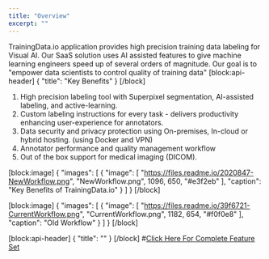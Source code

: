 ```yaml
---
title: "Overview"
excerpt: ""
---
```

TrainingData.io application provides high precision training data labeling for Visual AI. Our SaaS solution uses AI assisted features to give machine learning engineers speed up of several orders of magnitude. Our goal is to "empower data scientists to control quality of training data"
[block:api-header]
{
  "title": "Key Benefits"
}
[/block]
1. High precision labeling tool with Superpixel segmentation, AI-assisted labeling, and active-learning.
2. Custom labeling instructions for every task - delivers productivity enhancing user-experience for annotators.
3. Data security and privacy protection using On-premises, In-cloud or hybrid hosting. (using Docker and VPN)
4. Annotator performance and quality management workflow
5. Out of the box support for medical imaging (DICOM).

[block:image]
{
  "images": [
    {
      "image": [
        "https://files.readme.io/2020847-NewWorkflow.png",
        "NewWorkflow.png",
        1096,
        650,
        "#e3f2eb"
      ],
      "caption": "Key Benefits of TrainingData.io"
    }
  ]
}
[/block]

[block:image]
{
  "images": [
    {
      "image": [
        "https://files.readme.io/39f6721-CurrentWorkflow.png",
        "CurrentWorkflow.png",
        1182,
        654,
        "#f0f0e8"
      ],
      "caption": "Old Workflow"
    }
  ]
}
[/block]

[block:api-header]
{
  "title": ""
}
[/block]
#[Click Here For Complete Feature Set](https://trainingdata.readme.io/docs/full-feature-set)